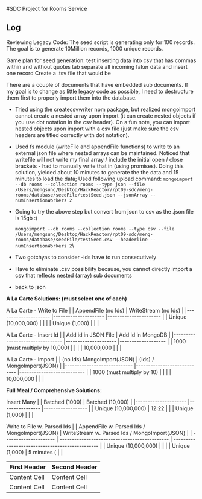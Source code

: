 #SDC Project for Rooms Service

## Log
Reviewing Legacy Code:
The seed script is generating only for 100 records.
The goal is to generate 10Million records, 1000 unique records.

Game plan for seed generation:
test inserting data into csv that has commas within and without quotes
tab separate all incoming faker data and insert one record
Create a .tsv file that would be

There are a couple of documents that have embedded sub documents.  If my goal is to change as little legacy code as possible, I need to destructure them first to properly import them into the database.

+ Tried using the createcsvwriter npm package, but realized mongoimport cannot create a nested array upon import (it can create nested objects if you use dot notation in the csv header).  On a fun note, you can import nested objects upon import with a csv file (just make sure the csv headers are titled correctly with dot notation).

+ Used fs module (writeFile and appendFile functions) to write to an external json file where nested arrays can be maintained.  Noticed that writefile will not write my final array / include the initial open / close brackets - had to manually write that in (using promises). Doing this solution, yielded about 10 minutes to generate the the data and 15 minutes to load the data;
Used following upload command: `mongoimport --db rooms --collection rooms --type json --file /Users/mengsung/Desktop/HackReactor/rpt09-sdc/meng-rooms/database/seedFile/testSeed.json --jsonArray --numInsertionWorkers 2`

* Going to try the above step but convert from json to csv as the .json file is 15gb :(

  `mongoimport --db rooms --collection rooms --type csv --file /Users/mengsung/Desktop/HackReactor/rpt09-sdc/meng-rooms/database/seedFile/testSeed.csv --headerline --numInsertionWorkers 2`\
* Two gotchyas to consider -ids have to run consecutively

* Have to eliminate .csv possibility because, you cannot directly import a csv that reflects nested (array) sub documents

* back to json



**A La Carte Solutions: (must select one of each)**

A La Carte - Write to File
|                     	| AppendFile (no Ids) 	| WriteStream (no Ids) 	|
|---------------------	|---------------------	|----------------------	|
| Unique (10,000,000) 	|                     	|                      	|
| Unique (1,000)      	|                     	|                      	|

A La Carte - Insert Id
|                                	| Add id in JSON File 	| Add id in MongoDB 	|
|--------------------------------	|---------------------	|-------------------	|
| 1000 (must multiply by 10,000) 	|                     	|                   	|
| 10,000,000                     	|                     	|                   	|

A La Carte - Import
|                            	| (no Ids) MongoImport(JSON) 	| (Ids) / MongoImport(JSON) 	|
|----------------------------	|----------------------------	|---------------------------	|
| 1000 (must multiply by 10) 	|                            	|                           	|
| 10,000,000                 	|                            	|                           	|



**Full Meal / Comprehensive Solutions:**

Insert Many
|                     	| Batched (1000) 	| Batched (10,000) 	|
|---------------------	|----------------	|------------------	|
| Unique (10,000,000) 	|      12:22    	|                  	|
| Unique (1,000)      	|                	|                  	|


Write to File w. Parsed Ids
|                     	| AppendFile w. Parsed Ids / MongoImport(JSON) 	| WriteStream w. Parsed Ids / MongoImport(JSON) 	|
| ---------------------	| --------------------------------------------- | ----------------------------------------------- |
| Unique (10,000,000) 	|                                              	|                                               	|
| Unique (1,000)      	| 5 minutes (                                  	|                                               	|

| First Header  | Second Header |
| ------------- | ------------- |
| Content Cell  | Content Cell  |
| Content Cell  | Content Cell  |